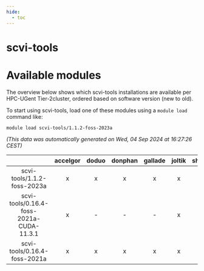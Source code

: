 ```yaml
---
hide:
  - toc
---
```


scvi-tools
==========

# Available modules


The overview below shows which scvi-tools installations are available per HPC-UGent Tier-2cluster, ordered based on software version (new to old).

To start using scvi-tools, load one of these modules using a `module load` command like:

```shell
module load scvi-tools/1.1.2-foss-2023a
```

*(This data was automatically generated on Wed, 04 Sep 2024 at 16:27:26 CEST)*  

| |accelgor|doduo|donphan|gallade|joltik|shinx|skitty|
| :---: | :---: | :---: | :---: | :---: | :---: | :---: | :---: |
|scvi-tools/1.1.2-foss-2023a|x|x|x|x|x|x|x|
|scvi-tools/0.16.4-foss-2021a-CUDA-11.3.1|x|-|-|-|x|-|-|
|scvi-tools/0.16.4-foss-2021a|x|x|x|x|x|-|x|
